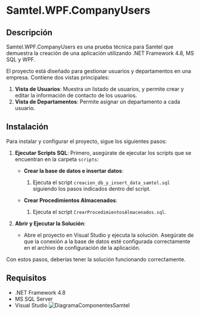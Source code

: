 # Samtel.WPF.CompanyUsers

## Descripción

Samtel.WPF.CompanyUsers es una prueba técnica para Samtel que demuestra la creación de una aplicación utilizando .NET Framework 4.8, MS SQL y WPF. 

El proyecto está diseñado para gestionar usuarios y departamentos en una empresa. Contiene dos vistas principales:
1. **Vista de Usuarios**: Muestra un listado de usuarios, y permite crear y editar la información de contacto de los usuarios.
2. **Vista de Departamentos**: Permite asignar un departamento a cada usuario.

## Instalación

Para instalar y configurar el proyecto, sigue los siguientes pasos:

1. **Ejecutar Scripts SQL**: Primero, asegúrate de ejecutar los scripts que se encuentran en la carpeta `scripts`:
   
   - **Crear la base de datos e insertar datos**:
     1. Ejecuta el script `creacion_db_y_insert_data_samtel.sql` siguiendo los pasos indicados dentro del script.
   
   - **Crear Procedimientos Almacenados**:
     1. Ejecuta el script `CrearProcedimientosAlmacenados.sql`.

2. **Abrir y Ejecutar la Solución**:
   - Abre el proyecto en Visual Studio y ejecuta la solución. Asegúrate de que la conexión a la base de datos esté configurada correctamente en el archivo de configuración de la aplicación.

Con estos pasos, deberías tener la solución funcionando correctamente.

## Requisitos

- .NET Framework 4.8
- MS SQL Server
- Visual Studio
![DiagramaComponentesSamtel](https://github.com/user-attachments/assets/efe28ba1-b008-4ceb-a0b4-524bb265ef88)
